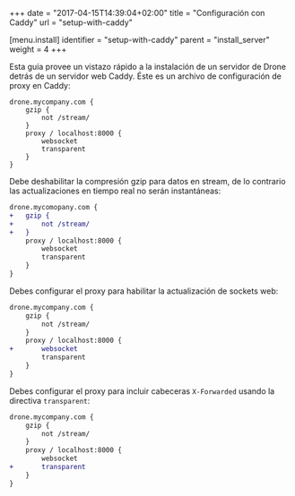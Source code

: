 +++
date = "2017-04-15T14:39:04+02:00"
title = "Configuración con Caddy"
url = "setup-with-caddy"

[menu.install]
  identifier = "setup-with-caddy"
  parent = "install_server"
  weight = 4
+++

Esta guía provee un vistazo rápido a la instalación de un servidor de Drone detrás de un servidor web Caddy. Éste es un archivo de configuración de proxy en Caddy:

```nohighlight
drone.mycompany.com {
    gzip {
        not /stream/
    }
    proxy / localhost:8000 {
        websocket
        transparent
    }
}
```

Debe deshabilitar la compresión gzip para datos en stream, de lo contrario las actualizaciones en tiempo real no serán instantáneas:

```diff
drone.mycomopany.com {
+   gzip {
+       not /stream/
+   }
    proxy / localhost:8000 {
        websocket
        transparent
    }
}
```

Debes configurar el proxy para habilitar la actualización de sockets web:

```diff
drone.mycompany.com {
    gzip {
        not /stream/
    }
    proxy / localhost:8000 {
+       websocket
        transparent
    }
}
```

Debes configurar el proxy para incluir cabeceras `X-Forwarded` usando la directiva `transparent`:

```diff
drone.mycompany.com {
    gzip {
        not /stream/
    }
    proxy / localhost:8000 {
        websocket
+       transparent
    }
}
```
